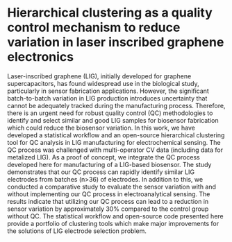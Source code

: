 # Hierarchical clustering as a quality control mechanism to reduce variation in laser inscribed graphene electronics
Laser-inscribed graphene (LIG), initially developed for graphene supercapacitors, has found widespread use in the biological study, particularly in sensor fabrication applications. However, the significant batch-to-batch variation in LIG production introduces uncertainty that cannot be adequately tracked during the manufacturing process. Therefore, there is an urgent need for robust quality control (QC) methodologies to identify and select similar and good LIG samples for biosensor fabrication which could reduce the biosensor variation. In this work, we have developed a statistical workflow and an open-source hierarchical clustering tool for QC analysis in LIG manufacturing for electrochemical sensing. The QC process was challenged with multi-operator CV data (including data for metalized LIG). As a proof of concept, we integrate the QC process developed here for manufacturing of a LIG-based biosensor. The study demonstrates that our QC process can rapidly identify similar LIG electrodes from batches (n>36) of electrodes. In addition to this, we conducted a comparative study to evaluate the sensor variation with and without implementing our QC process in electroanalytical sensing. The results indicate that utilizing our QC process can lead to a reduction in sensor variation by approximately 30% compared to the control group without QC. The statistical workflow and open-source code presented here provide a portfolio of clustering tools which make major improvements for the solutions of LIG electrode selection problem.

